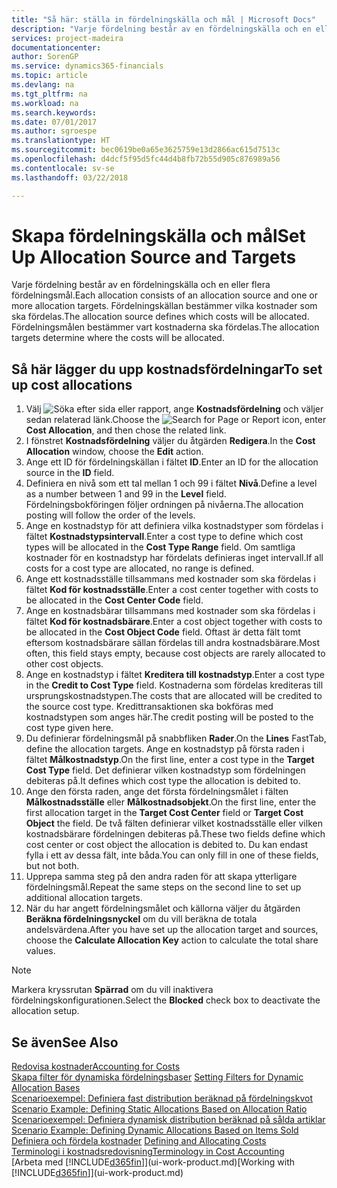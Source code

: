 ```yaml
---
title: "Så här: ställa in fördelningskälla och mål | Microsoft Docs"
description: "Varje fördelning består av en fördelningskälla och en eller flera fördelningsmål. Fördelningskällan bestämmer vilka kostnader som ska fördelas. Fördelningsmålen bestämmer vart kostnaderna ska fördelas."
services: project-madeira
documentationcenter: 
author: SorenGP
ms.service: dynamics365-financials
ms.topic: article
ms.devlang: na
ms.tgt_pltfrm: na
ms.workload: na
ms.search.keywords: 
ms.date: 07/01/2017
ms.author: sgroespe
ms.translationtype: HT
ms.sourcegitcommit: bec0619be0a65e3625759e13d2866ac615d7513c
ms.openlocfilehash: d4dcf5f95d5fc44d4b8fb72b55d905c876989a56
ms.contentlocale: sv-se
ms.lasthandoff: 03/22/2018

---
```

# <a name="set-up-allocation-source-and-targets"></a><span data-ttu-id="d7837-105">Skapa fördelningskälla och mål</span><span class="sxs-lookup"><span data-stu-id="d7837-105">Set Up Allocation Source and Targets</span></span>
<span data-ttu-id="d7837-106">Varje fördelning består av en fördelningskälla och en eller flera fördelningsmål.</span><span class="sxs-lookup"><span data-stu-id="d7837-106">Each allocation consists of an allocation source and one or more allocation targets.</span></span> <span data-ttu-id="d7837-107">Fördelningskällan bestämmer vilka kostnader som ska fördelas.</span><span class="sxs-lookup"><span data-stu-id="d7837-107">The allocation source defines which costs will be allocated.</span></span> <span data-ttu-id="d7837-108">Fördelningsmålen bestämmer vart kostnaderna ska fördelas.</span><span class="sxs-lookup"><span data-stu-id="d7837-108">The allocation targets determine where the costs will be allocated.</span></span>  

## <a name="to-set-up-cost-allocations"></a><span data-ttu-id="d7837-109">Så här lägger du upp kostnadsfördelningar</span><span class="sxs-lookup"><span data-stu-id="d7837-109">To set up cost allocations</span></span>  
1.  <span data-ttu-id="d7837-110">Välj ![Söka efter sida eller rapport](media/ui-search/search_small.png "Ikonen Söka efter sida eller rapport"), ange **Kostnadsfördelning** och väljer sedan relaterad länk.</span><span class="sxs-lookup"><span data-stu-id="d7837-110">Choose the ![Search for Page or Report](media/ui-search/search_small.png "Search for Page or Report icon") icon, enter **Cost Allocation**, and then chose the related link.</span></span>  
2.  <span data-ttu-id="d7837-111">I fönstret **Kostnadsfördelning** väljer du åtgärden **Redigera**.</span><span class="sxs-lookup"><span data-stu-id="d7837-111">In the **Cost Allocation** window, choose the **Edit** action.</span></span>  
3.  <span data-ttu-id="d7837-112">Ange ett ID för fördelningskällan i fältet **ID**.</span><span class="sxs-lookup"><span data-stu-id="d7837-112">Enter an ID for the allocation source in the **ID** field.</span></span>  
4.  <span data-ttu-id="d7837-113">Definiera en nivå som ett tal mellan 1 och 99 i fältet **Nivå**.</span><span class="sxs-lookup"><span data-stu-id="d7837-113">Define a level as a number between 1 and 99 in the **Level** field.</span></span> <span data-ttu-id="d7837-114">Fördelningsbokföringen följer ordningen på nivåerna.</span><span class="sxs-lookup"><span data-stu-id="d7837-114">The allocation posting will follow the order of the levels.</span></span>  
5.  <span data-ttu-id="d7837-115">Ange en kostnadstyp för att definiera vilka kostnadstyper som fördelas i fältet **Kostnadstypsintervall**.</span><span class="sxs-lookup"><span data-stu-id="d7837-115">Enter a cost type to define which cost types will be allocated in the **Cost Type Range** field.</span></span> <span data-ttu-id="d7837-116">Om samtliga kostnader för en kostnadstyp har fördelats definieras inget intervall.</span><span class="sxs-lookup"><span data-stu-id="d7837-116">If all costs for a cost type are allocated, no range is defined.</span></span>  
6.  <span data-ttu-id="d7837-117">Ange ett kostnadsställe tillsammans med kostnader som ska fördelas i fältet **Kod för kostnadsställe**.</span><span class="sxs-lookup"><span data-stu-id="d7837-117">Enter a cost center together with costs to be allocated in the **Cost Center Code** field.</span></span>  
7.  <span data-ttu-id="d7837-118">Ange en kostnadsbärar tillsammans med kostnader som ska fördelas i fältet **Kod för kostnadsbärare**.</span><span class="sxs-lookup"><span data-stu-id="d7837-118">Enter a cost object together with costs to be allocated in the **Cost Object Code** field.</span></span> <span data-ttu-id="d7837-119">Oftast är detta fält tomt eftersom kostnadsbärare sällan fördelas till andra kostnadsbärare.</span><span class="sxs-lookup"><span data-stu-id="d7837-119">Most often, this field stays empty, because cost objects are rarely allocated to other cost objects.</span></span>  
8.  <span data-ttu-id="d7837-120">Ange en kostnadstyp i fältet **Kreditera till kostnadstyp**.</span><span class="sxs-lookup"><span data-stu-id="d7837-120">Enter a cost type in the **Credit to Cost Type** field.</span></span> <span data-ttu-id="d7837-121">Kostnaderna som fördelas krediteras till ursprungskostnadstypen.</span><span class="sxs-lookup"><span data-stu-id="d7837-121">The costs that are allocated will be credited to the source cost type.</span></span> <span data-ttu-id="d7837-122">Kredittransaktionen ska bokföras med kostnadstypen som anges här.</span><span class="sxs-lookup"><span data-stu-id="d7837-122">The credit posting will be posted to the cost type given here.</span></span>  
9. <span data-ttu-id="d7837-123">Du definierar fördelningsmål på snabbfliken **Rader**.</span><span class="sxs-lookup"><span data-stu-id="d7837-123">On the **Lines** FastTab, define the allocation targets.</span></span> <span data-ttu-id="d7837-124">Ange en kostnadstyp på första raden i fältet **Målkostnadstyp**.</span><span class="sxs-lookup"><span data-stu-id="d7837-124">On the first line, enter a cost type in the **Target Cost Type** field.</span></span> <span data-ttu-id="d7837-125">Det definierar vilken kostnadstyp som fördelningen debiteras på.</span><span class="sxs-lookup"><span data-stu-id="d7837-125">It defines which cost type the allocation is debited to.</span></span>  
10. <span data-ttu-id="d7837-126">Ange den första raden, ange det första fördelningsmålet i fälten **Målkostnadsställe** eller **Målkostnadsobjekt**.</span><span class="sxs-lookup"><span data-stu-id="d7837-126">On the first line, enter the first allocation target in the **Target Cost Center** field or **Target Cost Object** the field.</span></span> <span data-ttu-id="d7837-127">De två fälten definierar vilket kostnadsställe eller vilken kostnadsbärare fördelningen debiteras på.</span><span class="sxs-lookup"><span data-stu-id="d7837-127">These two fields define which cost center or cost object the allocation is debited to.</span></span> <span data-ttu-id="d7837-128">Du kan endast fylla i ett av dessa fält, inte båda.</span><span class="sxs-lookup"><span data-stu-id="d7837-128">You can only fill in one of these fields, but not both.</span></span>  
11. <span data-ttu-id="d7837-129">Upprepa samma steg på den andra raden för att skapa ytterligare fördelningsmål.</span><span class="sxs-lookup"><span data-stu-id="d7837-129">Repeat the same steps on the second line to set up additional allocation targets.</span></span>  
12. <span data-ttu-id="d7837-130">När du har angett fördelningsmålet och källorna väljer du åtgärden **Beräkna fördelningsnyckel** om du vill beräkna de totala andelsvärdena.</span><span class="sxs-lookup"><span data-stu-id="d7837-130">After you have set up the allocation target and sources, choose the **Calculate Allocation Key** action to calculate the total share values.</span></span>  

> [!NOTE]  
>  <span data-ttu-id="d7837-131">Markera kryssrutan **Spärrad** om du vill inaktivera fördelningskonfigurationen.</span><span class="sxs-lookup"><span data-stu-id="d7837-131">Select the **Blocked** check box to deactivate the allocation setup.</span></span>  

## <a name="see-also"></a><span data-ttu-id="d7837-132">Se även</span><span class="sxs-lookup"><span data-stu-id="d7837-132">See Also</span></span>  
[<span data-ttu-id="d7837-133">Redovisa kostnader</span><span class="sxs-lookup"><span data-stu-id="d7837-133">Accounting for Costs</span></span>](finance-manage-cost-accounting.md)  
 <span data-ttu-id="d7837-134">[Skapa filter för dynamiska fördelningsbaser](finance-setting-filters-for-dynamic-allocation-bases.md) </span><span class="sxs-lookup"><span data-stu-id="d7837-134">[Setting Filters for Dynamic Allocation Bases](finance-setting-filters-for-dynamic-allocation-bases.md) </span></span>  
 <span data-ttu-id="d7837-135">[Scenarioexempel: Definiera fast distribution beräknad på fördelningskvot](finance-scenario-example-defining-static-allocations-based-on-allocation-ratio.md) </span><span class="sxs-lookup"><span data-stu-id="d7837-135">[Scenario Example: Defining Static Allocations Based on Allocation Ratio](finance-scenario-example-defining-static-allocations-based-on-allocation-ratio.md) </span></span>  
 <span data-ttu-id="d7837-136">[Scenarioexempel: Definiera dynamisk distribution beräknad på sålda artiklar](finance-scenario-example-defining-dynamic-allocations-based-on-items-sold.md) </span><span class="sxs-lookup"><span data-stu-id="d7837-136">[Scenario Example: Defining Dynamic Allocations Based on Items Sold](finance-scenario-example-defining-dynamic-allocations-based-on-items-sold.md) </span></span>  
 <span data-ttu-id="d7837-137">[Definiera och fördela kostnader](finance-define-and-allocate-costs.md) </span><span class="sxs-lookup"><span data-stu-id="d7837-137">[Defining and Allocating Costs](finance-define-and-allocate-costs.md) </span></span>  
 [<span data-ttu-id="d7837-138">Terminologi i kostnadsredovisning</span><span class="sxs-lookup"><span data-stu-id="d7837-138">Terminology in Cost Accounting</span></span>](finance-terminology-in-cost-accounting.md)  
 <span data-ttu-id="d7837-139">[Arbeta med [!INCLUDE[d365fin](includes/d365fin_md.md)]](ui-work-product.md)</span><span class="sxs-lookup"><span data-stu-id="d7837-139">[Working with [!INCLUDE[d365fin](includes/d365fin_md.md)]](ui-work-product.md)</span></span>

